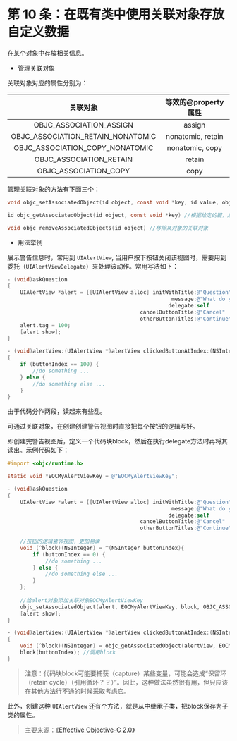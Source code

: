 # 第 10 条：在既有类中使用关联对象存放自定义数据

在某个对象中存放相关信息。



- 管理关联对象

关联对象对应的属性分别为：

|               关联对象                |  等效的@property属性   |
| :-------------------------------: | :---------------: |
|      OBJC_ASSOCIATION_ASSIGN      |      assign       |
| OBJC_ASSOCIATION_RETAIN_NONATOMIC | nonatomic, retain |
|  OBJC_ASSOCIATION_COPY_NONATOMIC  |  nonatomic, copy  |
|      OBJC_ASSOCIATION_RETAIN      |      retain       |
|       OBJC_ASSOCIATION_COPY       |       copy        |



管理关联对象的方法有下面三个：

```c
void objc_setAssociatedObject(id object, const void *key, id value, objc_AssociationPolicy policy) //给某对象设置关联对象值

id objc_getAssociatedObject(id object, const void *key) //根据给定的键，从某对象获取相应的关联对象值

void objc_removeAssociatedObjects(id object) //移除某对象的关联对象
```



- 用法举例

展示警告信息时，常用到 `UIAlertView`, 当用户按下按钮关闭该视图时，需要用到委托（`UIAlertViewDelegate`）来处理该动作。常用写法如下：

```objective-c
- (void)askQuestion
{
    UIAlertView *alert = [[UIAlertView alloc] initWithTitle:@"Question"
                                                    message:@"What do you want to do?"
                                                   delegate:self
                                          cancelButtonTitle:@"Cancel"
                                          otherButtonTitles:@"Continue", nil];
  	alert.tag = 100;
    [alert show];
}

- (void)alertView:(UIAlertView *)alertView clickedButtonAtIndex:(NSInteger)buttonIndex
{
    if (buttonIndex == 100) {
		//do something ...
    } else {
        //do something else ...
    }
}
```

由于代码分作两段，读起来有些乱。



可通过关联对象，在创建创建警告视图时直接把每个按钮的逻辑写好。

即创建完警告视图后，定义一个代码块block，然后在执行delegate方法时再将其读出。示例代码如下：

```objective-c
#import <objc/runtime.h>

static void *EOCMyAlertViewKey = @"EOCMyAlertViewKey";

- (void)askQuestion
{
    UIAlertView *alert = [[UIAlertView alloc] initWithTitle:@"Question"
                                                    message:@"What do you want to do?"
                                                   delegate:self
                                          cancelButtonTitle:@"Cancel"
                                          otherButtonTitles:@"Continue", nil];
    
  	//按钮的逻辑紧邻视图，更加易读
    void (^block)(NSInteger) = ^(NSInteger buttonIndex){
        if (buttonIndex == 0) {
            //do something ...
        } else {
            //do something else ...
        }
    };
    
  	//给alert对象添加关联对象EOCMyAlertViewKey
    objc_setAssociatedObject(alert, EOCMyAlertViewKey, block, OBJC_ASSOCIATION_COPY);
    [alert show];
}

- (void)alertView:(UIAlertView *)alertView clickedButtonAtIndex:(NSInteger)buttonIndex
{   
    void (^block)(NSInteger) = objc_getAssociatedObject(alertView, EOCMyAlertViewKey);
    block(buttonIndex); //调用block
}
```



> 注意：代码块block可能要捕获（capture）某些变量，可能会造成“保留环（retain cycle）（引用循环？？）”。因此，这种做法虽然很有用，但只应该在其他方法行不通的时候采取考虑它。

此外，创建这种 `UIAlertView` 还有个方法，就是从中继承子类，把block保存为子类的属性。



> 主要来源：[《Effective Objective-C 2.0》](http://book.douban.com/subject/25829244/)